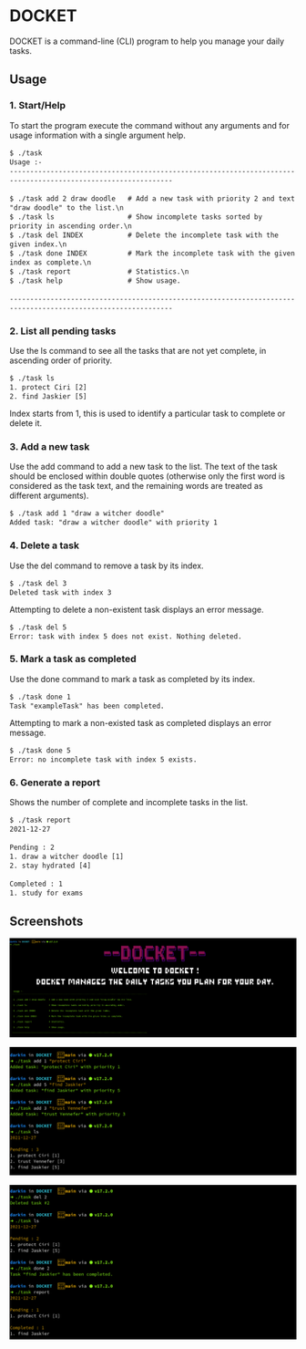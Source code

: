 # DOCKET

DOCKET is a command-line (CLI) program to help you manage your daily tasks.

## Usage

### 1. Start/Help

To start the program execute the command without any arguments and for usage information with a single argument help.

```
$ ./task 
Usage :-
--------------------------------------------------------------------------------------------------------------
                                                                                                                      
$ ./task add 2 draw doodle   # Add a new task with priority 2 and text "draw doodle" to the list.\n 
$ ./task ls                  # Show incomplete tasks sorted by priority in ascending order.\n      
$ ./task del INDEX           # Delete the incomplete task with the given index.\n                       
$ ./task done INDEX          # Mark the incomplete task with the given index as complete.\n             
$ ./task report              # Statistics.\n
$ ./task help                # Show usage.                                                              
                                                                                                                      
--------------------------------------------------------------------------------------------------------------
```
### 2. List all pending tasks

Use the ls command to see all the tasks that are not yet complete, in ascending order of priority.

```
$ ./task ls
1. protect Ciri [2]
2. find Jaskier [5]
```

Index starts from 1, this is used to identify a particular task to complete or delete it.

### 3. Add a new task

Use the add command to add a new task to the list. The text of the task should be enclosed within double quotes (otherwise only the first word is considered as the task text, and the remaining words are treated as different arguments).

```
$ ./task add 1 "draw a witcher doodle"
Added task: "draw a witcher doodle" with priority 1
```

### 4. Delete a task

Use the del command to remove a task by its index.

```
$ ./task del 3
Deleted task with index 3
```

Attempting to delete a non-existent task displays an error message.

```
$ ./task del 5
Error: task with index 5 does not exist. Nothing deleted.
```

### 5. Mark a task as completed

Use the done command to mark a task as completed by its index.

```
$ ./task done 1
Task "exampleTask" has been completed.
```

Attempting to mark a non-existed task as completed displays an error message.

```
$ ./task done 5
Error: no incomplete task with index 5 exists.
```

### 6. Generate a report

Shows the number of complete and incomplete tasks in the list.

```
$ ./task report
2021-12-27

Pending : 2
1. draw a witcher doodle [1]
2. stay hydrated [4]

Completed : 1
1. study for exams
```

## Screenshots

![1.png](https://raw.githubusercontent.com/rohit-rajpurohit/DOCKET/main/Screenshots/S1.png)

![2.png](https://raw.githubusercontent.com/rohit-rajpurohit/DOCKET/main/Screenshots/S2.png)

![3.png](https://raw.githubusercontent.com/rohit-rajpurohit/DOCKET/main/Screenshots/S3.png)

